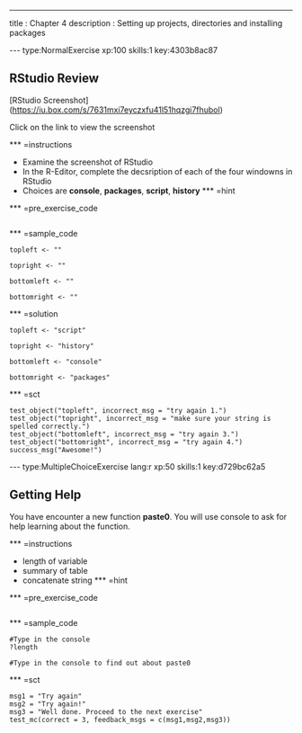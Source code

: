 ---
title       : Chapter 4
description : Setting up projects, directories and installing packages



--- type:NormalExercise xp:100 skills:1 key:4303b8ac87
## RStudio Review
[RStudio Screenshot] (https://iu.box.com/s/7631mxi7eyczxfu41l51hqzgi7fhubol)

Click on the link to view the screenshot

*** =instructions
- Examine the screenshot of RStudio
- In the R-Editor, complete the decsription of each of the four windowns in RStudio
- Choices are **console**, **packages**, **script**, **history** 
*** =hint


*** =pre_exercise_code
```{r}

```

*** =sample_code
```{r}
topleft <- ""

topright <- ""

bottomleft <- ""

bottomright <- ""
```

*** =solution
```{r}
topleft <- "script"

topright <- "history"

bottomleft <- "console"

bottomright <- "packages"
```

*** =sct
```{r}
test_object("topleft", incorrect_msg = "try again 1.")
test_object("topright", incorrect_msg = "make sure your string is spelled correctly.")
test_object("bottomleft", incorrect_msg = "try again 3.")
test_object("bottomright", incorrect_msg = "try again 4.")
success_msg("Awesome!")
```


--- type:MultipleChoiceExercise lang:r xp:50 skills:1 key:d729bc62a5
## Getting Help
You have encounter a new function **paste0**. You will use console to ask for help learning about the function.

*** =instructions
- length of variable
- summary of table
- concatenate string
*** =hint

*** =pre_exercise_code
```{r}

```
*** =sample_code
```{r}
#Type in the console 
?length

#Type in the console to find out about paste0

```
*** =sct
```{r}
msg1 = "Try again"
msg2 = "Try again!"
msg3 = "Well done. Proceed to the next exercise"
test_mc(correct = 3, feedback_msgs = c(msg1,msg2,msg3))
```
